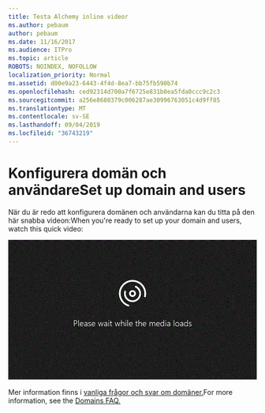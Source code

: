 ```yaml
---
title: Testa Alchemy inline videor
ms.author: pebaum
author: pebaum
ms.date: 11/16/2017
ms.audience: ITPro
ms.topic: article
ROBOTS: NOINDEX, NOFOLLOW
localization_priority: Normal
ms.assetid: d00e9a23-6443-4f4d-8ea7-bb75fb590b74
ms.openlocfilehash: ced92314d700a7f6725e831b0ea5fda0ccc9c2c3
ms.sourcegitcommit: a256e8680379c006287ae30996763051c4d9ff85
ms.translationtype: MT
ms.contentlocale: sv-SE
ms.lasthandoff: 09/04/2019
ms.locfileid: "36743219"
---
```

# <a name="set-up-domain-and-users"></a><span data-ttu-id="68f41-102">Konfigurera domän och användare</span><span class="sxs-lookup"><span data-stu-id="68f41-102">Set up domain and users</span></span>

<span data-ttu-id="68f41-103">När du är redo att konfigurera domänen och användarna kan du titta på den här snabba videon:</span><span class="sxs-lookup"><span data-stu-id="68f41-103">When you're ready to set up your domain and users, watch this quick video:</span></span>
  
![Din webbläsare stöder inte video.](media/MSN_Video_Widget.gif)
  
<span data-ttu-id="68f41-106">Mer information finns i [vanliga frågor och svar om domäner.](https://docs.microsoft.com/office365/admin/setup/domains-faq)</span><span class="sxs-lookup"><span data-stu-id="68f41-106">For more information, see the [Domains FAQ.](https://docs.microsoft.com/office365/admin/setup/domains-faq)</span></span>
  

